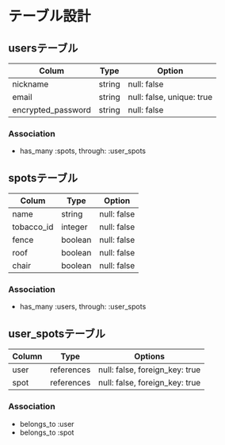 # テーブル設計

## usersテーブル

| Colum              | Type   | Option                    |
| ------------------ | ------ | ------------------------- |
| nickname           | string | null: false               |
| email              | string | null: false, unique: true |
| encrypted_password | string | null: false               |

### Association

- has_many :spots, through: :user_spots

## spotsテーブル

| Colum      | Type    | Option      |
| ---------- | ------- | ----------- |
| name       | string  | null: false |
| tobacco_id | integer | null: false |
| fence      | boolean | null: false |
| roof       | boolean | null: false |
| chair      | boolean | null: false |

### Association

- has_many :users, through: :user_spots

## user_spotsテーブル

| Column | Type       | Options                        |
| ------ | ---------- | ------------------------------ |
| user   | references | null: false, foreign_key: true |
| spot   | references | null: false, foreign_key: true |

### Association

- belongs_to :user
- belongs_to :spot